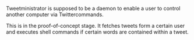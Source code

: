 Tweetministrator is supposed to be a daemon to enable a user to control another computer via Twittercommands.

This is in the proof-of-concept stage. It fetches tweets form a certain user and executes shell commands if certain words are contained within a tweet.
